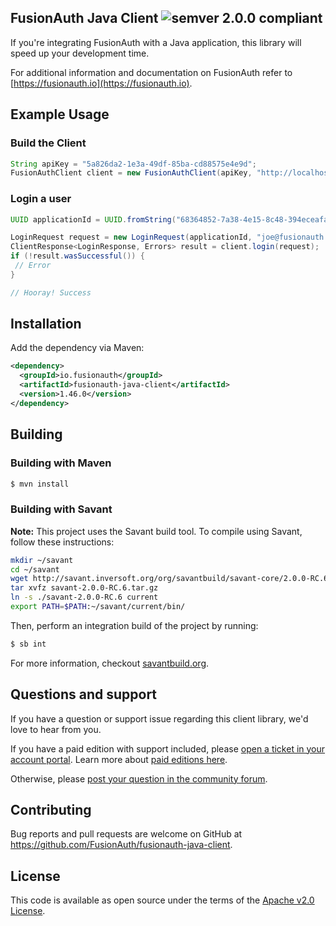 ## FusionAuth Java Client ![semver 2.0.0 compliant](http://img.shields.io/badge/semver-2.0.0-brightgreen.svg?style=flat-square)
If you're integrating FusionAuth with a Java application, this library will speed up your development time.

For additional information and documentation on FusionAuth refer to [https://fusionauth.io](https://fusionauth.io).

## Example Usage

### Build the Client

```java
String apiKey = "5a826da2-1e3a-49df-85ba-cd88575e4e9d";
FusionAuthClient client = new FusionAuthClient(apiKey, "http://localhost:9011");
```

### Login a user

```java
UUID applicationId = UUID.fromString("68364852-7a38-4e15-8c48-394eceafa601");

LoginRequest request = new LoginRequest(applicationId, "joe@fusionauth.io", null, "abc123");
ClientResponse<LoginResponse, Errors> result = client.login(request);
if (!result.wasSuccessful()) {
 // Error
}

// Hooray! Success
```

## Installation

Add the dependency via Maven:

```xml
<dependency>
  <groupId>io.fusionauth</groupId>
  <artifactId>fusionauth-java-client</artifactId>
  <version>1.46.0</version>
</dependency>
```

## Building 

### Building with Maven

```bash
$ mvn install
```

### Building with Savant

**Note:** This project uses the Savant build tool. To compile using Savant, follow these instructions:

```bash
mkdir ~/savant
cd ~/savant
wget http://savant.inversoft.org/org/savantbuild/savant-core/2.0.0-RC.6/savant-2.0.0-RC.6.tar.gz
tar xvfz savant-2.0.0-RC.6.tar.gz
ln -s ./savant-2.0.0-RC.6 current
export PATH=$PATH:~/savant/current/bin/
```

Then, perform an integration build of the project by running:
```bash
$ sb int
```

For more information, checkout [savantbuild.org](http://savantbuild.org/).

## Questions and support

If you have a question or support issue regarding this client library, we'd love to hear from you.

If you have a paid edition with support included, please [open a ticket in your account portal](https://account.fusionauth.io/account/support/). Learn more about [paid editions here](https://fusionauth.io/pricing).

Otherwise, please [post your question in the community forum](https://fusionauth.io/community/forum/).

## Contributing

Bug reports and pull requests are welcome on GitHub at https://github.com/FusionAuth/fusionauth-java-client.

## License

This code is available as open source under the terms of the [Apache v2.0 License](https://opensource.org/licenses/Apache-2.0).

